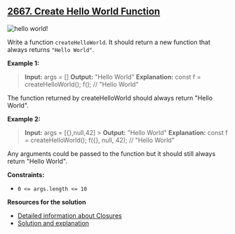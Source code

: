 ## [2667. Create Hello World Function](https://leetcode.com/problems/create-hello-world-function/)

![hello world!](https://miro.medium.com/v2/resize:fit:1024/1*OohqW5DGh9CQS4hLY5FXzA.png)

Write a function `createHelloWorld`. It should return a new function that always returns `"Hello World"`.

**Example 1:**

> **Input:** args = []
> **Output:** "Hello World"
> **Explanation:** const f = createHelloWorld(); f(); // "Hello World"

The function returned by createHelloWorld should always return "Hello World".

**Example 2:**

> **Input:** args = [{},null,42] > **Output:** "Hello World"
> **Explanation:** const f = createHelloWorld(); f({}, null, 42); // "Hello World"

Any arguments could be passed to the function but it should still always return "Hello World".

**Constraints:**

- `0 <= args.length <= 10`

**Resources for the solution**

- [Detailed information about Closures](https://developer.mozilla.org/en-US/docs/Web/JavaScript/Closures)
- [Solution and explanation](https://www.youtube.com/watch?v=P9Ldx1eTlRc)
